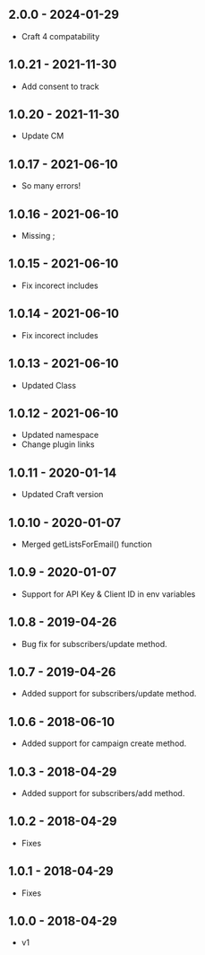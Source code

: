 ## 2.0.0 - 2024-01-29

* Craft 4 compatability

## 1.0.21 - 2021-11-30

* Add consent to track

## 1.0.20 - 2021-11-30

* Update CM

## 1.0.17 - 2021-06-10

* So many errors!

## 1.0.16 - 2021-06-10

* Missing ;

## 1.0.15 - 2021-06-10

* Fix incorect includes

## 1.0.14 - 2021-06-10

* Fix incorect includes

## 1.0.13 - 2021-06-10

* Updated Class

## 1.0.12 - 2021-06-10

* Updated namespace
* Change plugin links

## 1.0.11 - 2020-01-14

* Updated Craft version

## 1.0.10 - 2020-01-07

* Merged getListsForEmail() function

## 1.0.9 - 2020-01-07

* Support for API Key & Client ID in env variables

## 1.0.8 - 2019-04-26

* Bug fix for subscribers/update method.

## 1.0.7 - 2019-04-26

* Added support for subscribers/update method.

## 1.0.6 - 2018-06-10

* Added support for campaign create method.

## 1.0.3 - 2018-04-29

* Added support for subscribers/add method.

## 1.0.2 - 2018-04-29

* Fixes

## 1.0.1 - 2018-04-29

* Fixes

## 1.0.0 - 2018-04-29

* v1